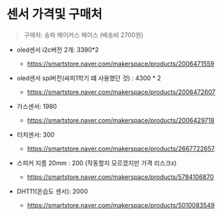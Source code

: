 # 센서 가격및 구매처

> 구매처: 송파 메이커스 페이스 (배송비 2700원)
- oled센서 i2c버전 2개: 3390*2
  - https://smartstore.naver.com/makerspace/products/2006471559

- oled센서 spi버전(싸피1학기 떄 사용했던 것) : 4300 * 2
  - https://smartstore.naver.com/makerspace/products/2006472607

- 가스센서: 1980
  - https://smartstore.naver.com/makerspace/products/2006429718

- 터치센서: 300
  - https://smartstore.naver.com/makerspace/products/2667722657

- 스피커 지름 20mm : 200 (작동할지 모르겠지만 가격 리스크x)
  - https://smartstore.naver.com/makerspace/products/5784106870

- DHT11(온습도 센서): 2000
  - https://smartstore.naver.com/makerspace/products/5010083549